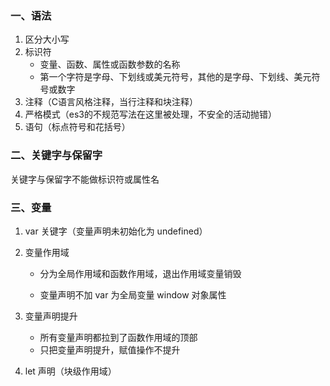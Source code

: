 ### 一、语法

1. 区分大小写
2. 标识符
   - 变量、函数、属性或函数参数的名称
   - 第一个字符是字母、下划线或美元符号，其他的是字母、下划线、美元符号或数字
3. 注释（C语言风格注释，当行注释和块注释）
4. 严格模式（es3的不规范写法在这里被处理，不安全的活动抛错）
5. 语句（标点符号和花括号）



### 二、关键字与保留字

关键字与保留字不能做标识符或属性名



### 三、变量

1. var 关键字（变量声明未初始化为 undefined）

2. 变量作用域

   - 分为全局作用域和函数作用域，退出作用域变量销毁


   - 变量声明不加 var 为全局变量 window 对象属性

3. 变量声明提升

   - 所有变量声明都拉到了函数作用域的顶部
   - 只把变量声明提升，赋值操作不提升

4. let 声明（块级作用域）